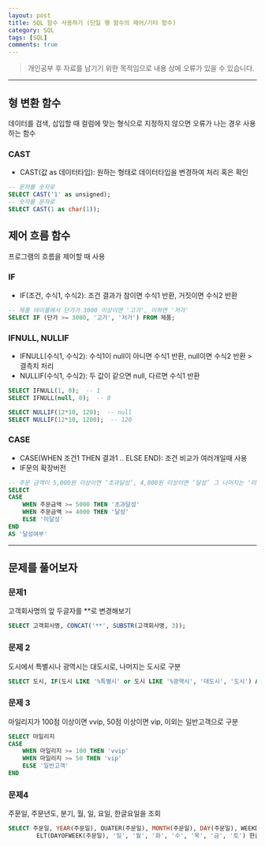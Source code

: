 ```yaml
---
layout: post
title: SQL 함수 사용하기 (단일 행 함수의 제어/기타 함수)
category: SQL
tags: [SQL]
comments: true
---
```


> 개인공부 후 자료를 남기기 위한 목적임으로 내용 상에 오류가 있을 수 있습니다.    

<hr>


## 형 변환 함수

데이터를 검색, 삽입할 때 컬럼에 맞는 형식으로 지정하지 않으면 오류가 나는 경우 사용하는 함수


### CAST

- CAST(값 as 데이터타입): 원하는 형태로 데이터타입을 변경하여 처리 혹은 확인

```sql
-- 문자를 숫자로
SELECT CAST('1' as unsigned);
-- 숫자를 문자로
SELECT CAST(1 as char(1));
```


## 제어 흐름 함수

프로그램의 흐름을 제어할 때 사용 


### IF

- IF(조건, 수식1, 수식2): 조건 결과가 참이면 수식1 반환, 거짓이면 수식2 반환

```sql 
-- 제품 테이블에서 단가가 3000 이상이면 '고가', 이하면 '저가'
SELECT IF (단가 >= 3000, '고가', '저가') FROM 제품;
```


### IFNULL, NULLIF

- IFNULL(수식1, 수식2): 수식1이 null이 아니면 수식1 반환, null이면 수식2 반환 > 결측치 처리
- NULLIF(수식1, 수식2): 두 값이 같으면 null, 다르면 수식1 반환

```sql
SELECT IFNULL(1, 0);  -- 1
SELECT IFNULL(null, 0);  -- 0

SELECT NULLIF(12*10, 120);  -- null
SELECT NULLIF(12*10, 1200);  -- 120
```


### CASE

- CASE(WHEN 조건1 THEN 결과1 .. ELSE END): 조건 비교가 여러개일때 사용
- IF문의 확장버전 

```sql 
-- 주문 금액이 5,000원 이상이면 ‘초과달성’, 4,000원 이상이면 ‘달성’ 그 나머지는 ‘미달성’
SELECT 
CASE 
    WHEN 주문금액 >= 5000 THEN '초과달성' 
    WHEN 주문금액 >= 4000 THEN '달성'
    ELSE '미달성'
END
AS '달성여부'
```



----

## 문제를 풀어보자


### 문제1

고객회사명의 앞 두글자를 **로 변경해보기

```sql
SELECT 고객회사명, CONCAT('**', SUBSTR(고객회사명, 3));
```

### 문제 2

도시에서 특별시나 광역시는 대도시로, 나머지는 도시로 구분

```sql
SELECT 도시, IF(도시 LIKE '%특별시' or 도시 LIKE '%광역시', '대도시', '도시') AS '도시 구분';
```

### 문제 3 

마일리지가 100점 이상이면 vvip, 50점 이상이면 vip, 이외는 일반고객으로 구분

```sql
SELECT 마일리지
CASE   
    WHEN 마일리지 >= 100 THEN 'vvip'
    WHEN 마일리지 >= 50 THEN 'vip'
    ELSE '일반고객'
END
```


### 문제4

주문일, 주문년도, 분기, 월, 일, 요일, 한글요일을 조회

```sql
SELECT 주문일, YEAR(주문일), QUATER(주문일), MONTH(주문일), DAY(주문일), WEEKDAY(주문일) 요일,
        ELT(DAYOFWEEK(주문일), '일', '월', '화', '수', '목', '금', '토') 한글요일;
```

